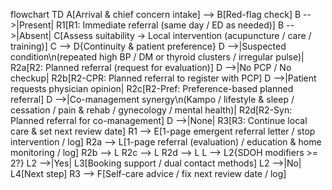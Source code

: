 flowchart TD
  A[Arrival & chief concern intake] --> B[Red-flag check]
  B -->|Present| R1[R1: Immediate referral (same day / ED as needed)]
  B -->|Absent| C[Assess suitability → Local intervention (acupuncture / care / training)]
  C --> D{Continuity & patient preference}
  D -->|Suspected condition\n(repeated high BP / DM or thyroid clusters / irregular pulse)| R2a[R2: Planned referral (request for evaluation)]
  D -->|No PCP / No checkup| R2b[R2-CPR: Planned referral to register with PCP]
  D -->|Patient requests physician opinion| R2c[R2-Pref: Preference-based planned referral]
  D -->|Co-management synergy\n(Kampo / lifestyle & sleep / cessation / pain & rehab / gynecology / mental health)| R2d[R2-Syn: Planned referral for co-management]
  D -->|None| R3[R3: Continue local care & set next review date]
  R1 --> E[1-page emergent referral letter / stop intervention / log]
  R2a --> L[1-page referral (evaluation) / education & home monitoring / log]
  R2b --> L
  R2c --> L
  R2d --> L
  L --> L2{SDOH modifiers >= 2?}
  L2 -->|Yes| L3[Booking support / dual contact methods]
  L2 -->|No| L4[Next step]
  R3 --> F[Self-care advice / fix next review date / log]
